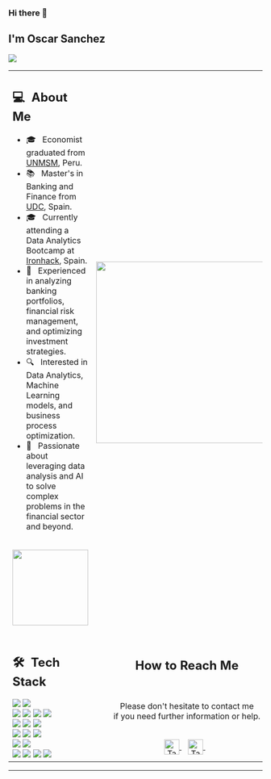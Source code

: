 ### Hi there 👋

## I'm Oscar Sanchez
![](https://komarev.com/ghpvc/?username=your-Osanchezr&color=0069b4)
<table>
  <tr>
    <td>
      <h2> 💻 &nbsp;About Me </h2>
      <ul>
        <li>🎓 &nbsp; Economist graduated from <a href="https://www.unmsm.edu.pe/">UNMSM</a>, Peru.</li>
        <li>📚 &nbsp; Master's in Banking and Finance from <a href="https://www.udc.es/">UDC</a>, Spain.</li>
        <li>🎓 &nbsp; Currently attending a Data Analytics Bootcamp at <a href="https://www.ironhack.com/">Ironhack</a>, Spain.</li>
        <li>💼 &nbsp; Experienced in analyzing banking portfolios, financial risk management, and optimizing investment strategies.</li>
        <li>🔍 &nbsp; Interested in Data Analytics, Machine Learning models, and business process optimization.</li>
        <li>🚀 &nbsp; Passionate about leveraging data analysis and AI to solve complex problems in the financial sector and beyond.</li>
      </ul>
       <p align="center">
         <br>
        <img height="150em" src="https://github-readme-stats-eight-theta.vercel.app/api?username=Osanchezr&show_icons=true&theme=algolia&include_all_commits=true&count_private=true"/>
        </p>
    </td>
    <td>
     <p align="center">
        <img height="360em" src="https://media.giphy.com/media/v1.Y2lkPTc5MGI3NjExaDZxZGt6bnZuOGxmcjd3YmlqOG42ZjRoNWw3c2Q3MWxnYnJqaXY4cSZlcD12MV9pbnRlcm5hbF9naWZfYnlfaWQmY3Q9Zw/qgQUggAC3Pfv687qPC/giphy.gif"/>
     </p>
    </td>
  </tr>
  <tr>
   <td>
     <h2> 🛠 &nbsp;Tech Stack</h2>
     <img src="https://img.shields.io/badge/-Python-05122A?style=flat&logo=python"/>
     <img src="https://img.shields.io/badge/-R-05122A?style=flat&logo=R&logoColor=276DC3"/>
     <br>
     <img src="https://img.shields.io/badge/-jupyter-05122A?style=flat&logo=jupyter"/>
     <img src="https://img.shields.io/badge/-colab-05122A?style=flat&logo=googlecolab"/>
     <img src="https://img.shields.io/badge/-Markdown-05122A?style=flat&logo=markdown"/>
     <img src="https://img.shields.io/badge/-Visual_Studio_Code-007ACC?style=flat&logo=visual-studio-code&logoColor=white"/>
     <br>
     <img src="https://img.shields.io/badge/-PowerBI-F2C811?style=flat&logo=powerbi&logoColor=black"/>
     <img src="https://img.shields.io/badge/-Tableau-E97627?style=flat&logo=tableau&logoColor=white"/>
     <img src="https://img.shields.io/badge/-Streamlit-FF4B4B?style=flat&logo=streamlit&logoColor=white"/>
     <br>
     <img src="https://img.shields.io/badge/-Git-05122A?style=flat&logo=git"/>
     <img src="https://img.shields.io/badge/-Github-05122A?style=flat&logo=github"/>
     <img src="https://img.shields.io/badge/-Gitlab-05122A?style=flat&logo=gitlab"/>
     <br>
     <img src="https://img.shields.io/badge/-MySql-05122A?style=flat&logo=mysql"/>
     <img src="https://img.shields.io/badge/-SQLite-05122A?style=flat&logo=sqlite"/>
     <br>
     <img src="https://img.shields.io/badge/-Microsoft-5E5E5E?style=flat&logo=microsoft&logoColor=white"/>
     <img src="https://img.shields.io/badge/-Word-2B579A?style=flat&logo=microsoft-word&logoColor=white"/>
     <img src="https://img.shields.io/badge/-Excel-217346?style=flat&logo=microsoft-excel&logoColor=white"/>
     <img src="https://img.shields.io/badge/-PowerPoint-B7472A?style=flat&logo=microsoft-powerpoint&logoColor=white"/>
   </td>
   <td>
    <div align="center">
      <h2><b>How to Reach Me</b></h2>
      <br>
      <p>Please don't hesitate to contact me 
        <br>if you need further information or help.
      </p>
      <br>
      <a href="osanchezriveros@gmail.com" >
      <img align="center" alt="Taban Soleymani | Gmail" width="30em" src="https://img.icons8.com/ios-glyphs/50/000000/gmail.png" />
      </a> &nbsp;&nbsp;
      <a href="https://www.linkedin.com/in/oscar-sanchez-riveros/" >
      <img align="center" alt="Taban Soleymani | LinkedIn" width="30em" src="https://img.icons8.com/ios-glyphs/50/000000/linkedin.png" />
      </a> &nbsp;&nbsp;
      <br>
    </div>
   </td>
  </tr>
</table>

------

